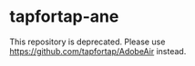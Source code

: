 tapfortap-ane
=============

This repository is deprecated.
Please use https://github.com/tapfortap/AdobeAir instead.
